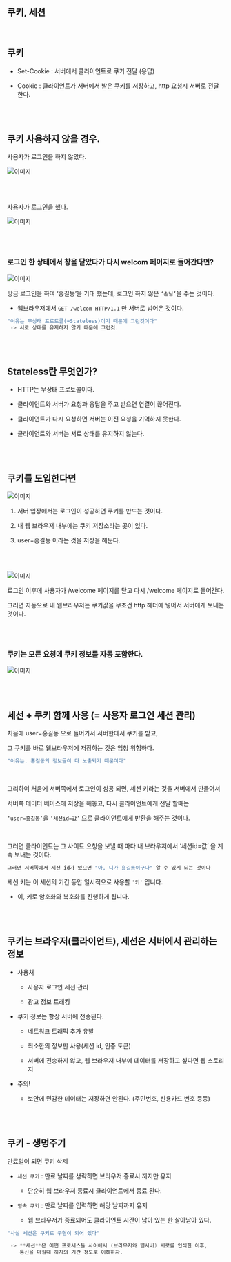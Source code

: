 ## 쿠키, 세션

<br/>

## 쿠키

- Set-Cookie : 서버에서 클라이언트로 쿠키 전달 (응답)

- Cookie : 클라이언트가 서버에서 받은 쿠키를 저장하고, http 요청시 서버로 전달한다.

<br/><br/>

## 쿠키 사용하지 않을 경우.

사용자가 로그인을 하지 않았다.

![이미지](/programming/img/입문621.PNG)

<br/><br/>

사용자가 로그인을 했다.

![이미지](/programming/img/입문622.PNG)

<br/><br/>

### 로그인 한 상태에서 창을 닫았다가 다시 welcom 페이지로 들어간다면?

![이미지](/programming/img/입문623.PNG)

방금 로그인을 하여 ‘홍길동’을 기대 했는데, 로그인 하지 않은 `‘손님’`을 주는 것이다.

- 웹브라우저에서 `GET /welcom HTTP/1.1` 만 서버로 넘어온 것이다.

```java
"이유는 무상태 프로토콜(=Stateless)이기 때문에 그런것이다"
 -> 서로 상태를 유지하지 않기 때문에 그런것.
```

<br/><br/>

## Stateless란 무엇인가?

- HTTP는 무상태 프로토콜이다.

- 클라이언트와 서버가 요청과 응답을 주고 받으면 연결이 끊어진다.

- 클라이언트가 다시 요청하면 서버는 이전 요청을 기억하지 못한다.

- 클라이언트와 서버는 서로 상태를 유지하지 않는다.

<br/><br/>

## 쿠키를 도입한다면

![이미지](/programming/img/입문624.PNG)

1. 서버 입장에서는 로그인이 성공하면 쿠키를 만드는 것이다.

2. 내 웹 브라우저 내부에는 쿠키 저장소라는 곳이 있다.

3. user=홍길동 이라는 것을 저장을 해둔다.

<br/><br/>

![이미지](/programming/img/입문625.PNG)

로그인 이후에 사용자가 /welcome 페이지를 닫고 다시 /welcome 페이지로 들어간다.

그러면 자동으로 내 웹브라우저는 쿠키값을 무조건 http 헤더에 넣어서 서버에게 보내는 것이다.

<br/><br/>

### 쿠키는 모든 요청에 쿠키 정보를 자동 포함한다.

![이미지](/programming/img/입문626.PNG)

<br/><br/>

## 세선 + 쿠키 함께 사용 (= 사용자 로그인 세션 관리)

처음에 user=홍길동 으로 들어가서 서버한테서 쿠키를 받고, 

그 쿠키를 바로 웹브라우저에 저장하는 것은 엄청 위험하다. 

```java
"이유는. 홍길동의 정보들이 다 노출되기 때문이다"
```

<br/>

그리하여 처음에 서버쪽에서 로그인이 성공 되면, 세션 키라는 것을 서버에서 만들어서 

서버쪽 데이터 베이스에 저장을 해놓고, 다시 클라이언트에게 전달 할때는

`‘user=홍길동’`을 `‘세션id=값’` 으로 클라이언트에게 반환을 해주는 것이다.

<br/>

그러면 클라이언트는 그 사이트 요청을 보낼 때 마다 
 내 브라우저에서 ‘세션id=값’ 을 계속 보내는 것이다. 

```java
그러면 서버쪽에서 세션 id가 있으면 "아, 니가 홍길동이구나" 알 수 있게 되는 것이다
```

세션 키는 이 세션의 기간 동안 일시적으로 사용할 `'키'` 입니다. 

- 이, 키로 암호화와 복호화를 진행하게 됩니다.

<br/><br/>

## 쿠키는 브라우저(클라이언트), 세션은 서버에서 관리하는 정보

- 사용처

    - 사용자 로그인 세션 관리

    - 광고 정보 트래킹

- 쿠키 정보는 항상 서버에 전송된다.

    - 네트워크 트래픽 추가 유발

    - 최소한의 정보만 사용(세션 id, 인증 토큰)

    - 서버에 전송하지 않고, 웹 브라우저 내부에 데이터를 저장하고 싶다면 웹 스토리지

- 주의!

    - 보안에 민감한 데이터는 저장하면 안된다. (주민번호, 신용카드 번호 등등)

<br/><br/>

## 쿠키 - 생명주기

만료일이 되면 쿠키 삭제

- `세션 쿠키` : 만료 날짜를 생략하면 브라우저 종료시 까지만 유지

    - 단순히 웹 브라우저 종료시 클라이언트에서 종료 된다.

- `영속 쿠키` : 만료 날짜를 입력하면 해당 날짜까지 유지

    - 웹 브라우저가 종료되어도 클라이언트 시간이 남아 있는 한 살아남아 있다.

```java
"사실 세션은 쿠키로 구현이 되어 있다"
 
 -> **세션**은 어떤 프로세스들 사이에서 (브라우저와 웹서버) 서로를 인식한 이후, 
    통신을 마칠때 까지의 기간 정도로 이해하자.
```